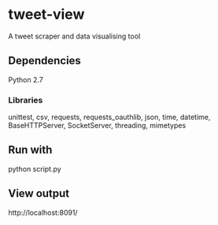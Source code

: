 # tweet-view
A tweet scraper and data visualising tool


## Dependencies
Python 2.7

### Libraries
unittest, csv, requests, requests_oauthlib, json, time, datetime, BaseHTTPServer, SocketServer, threading, mimetypes

## Run with
python script.py

## View output
http://localhost:8091/
